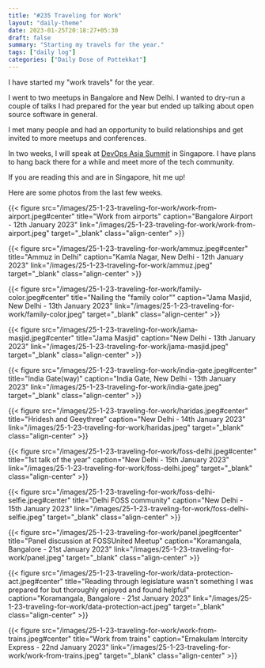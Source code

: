 ```yaml
---
title: "#235 Traveling for Work"
layout: "daily-theme"
date: 2023-01-25T20:18:27+05:30
draft: false
summary: "Starting my travels for the year."
tags: ["daily log"]
categories: ["Daily Dose of Pottekkat"]
---
```


I have started my "work travels" for the year.

I went to two meetups in Bangalore and New Delhi. I wanted to dry-run a couple of talks I had prepared for the year but ended up talking about open source software in general.

I met many people and had an opportunity to build relationships and get invited to more meetups and conferences.

In two weeks, I will speak at [DevOps Asia Summit](https://devopsasiasummit.com/) in Singapore. I have plans to hang back there for a while and meet more of the tech community.

If you are reading this and are in Singapore, hit me up!

Here are some photos from the last few weeks.

{{< figure src="/images/25-1-23-traveling-for-work/work-from-airport.jpeg#center" title="Work from airports" caption="Bangalore Airport - 12th January 2023" link="/images/25-1-23-traveling-for-work/work-from-airport.jpeg" target="_blank" class="align-center" >}}

{{< figure src="/images/25-1-23-traveling-for-work/ammuz.jpeg#center" title="Ammuz in Delhi" caption="Kamla Nagar, New Delhi - 12th January 2023" link="/images/25-1-23-traveling-for-work/ammuz.jpeg" target="_blank" class="align-center" >}}

{{< figure src="/images/25-1-23-traveling-for-work/family-color.jpeg#center" title="Nailing the \"family color\"" caption="Jama Masjid, New Delhi - 13th January 2023" link="/images/25-1-23-traveling-for-work/family-color.jpeg" target="_blank" class="align-center" >}}

{{< figure src="/images/25-1-23-traveling-for-work/jama-masjid.jpeg#center" title="Jama Masjid" caption="New Delhi - 13th January 2023" link="/images/25-1-23-traveling-for-work/jama-masjid.jpeg" target="_blank" class="align-center" >}}

{{< figure src="/images/25-1-23-traveling-for-work/india-gate.jpeg#center" title="India Gate(way)" caption="India Gate, New Delhi - 13th January 2023" link="/images/25-1-23-traveling-for-work/india-gate.jpeg" target="_blank" class="align-center" >}}

{{< figure src="/images/25-1-23-traveling-for-work/haridas.jpeg#center" title="Hridesh and Geeythree" caption="New Delhi - 14th January 2023" link="/images/25-1-23-traveling-for-work/haridas.jpeg" target="_blank" class="align-center" >}}

{{< figure src="/images/25-1-23-traveling-for-work/foss-delhi.jpeg#center" title="1st talk of the year" caption="New Delhi - 15th January 2023" link="/images/25-1-23-traveling-for-work/foss-delhi.jpeg" target="_blank" class="align-center" >}}

{{< figure src="/images/25-1-23-traveling-for-work/foss-delhi-selfie.jpeg#center" title="Delhi FOSS community" caption="New Delhi - 15th January 2023" link="/images/25-1-23-traveling-for-work/foss-delhi-selfie.jpeg" target="_blank" class="align-center" >}}

{{< figure src="/images/25-1-23-traveling-for-work/panel.jpeg#center" title="Panel discussion at FOSSUnited Meetup" caption="Koramangala, Bangalore - 21st January 2023" link="/images/25-1-23-traveling-for-work/panel.jpeg" target="_blank" class="align-center" >}}

{{< figure src="/images/25-1-23-traveling-for-work/data-protection-act.jpeg#center" title="Reading through legislature wasn't something I was prepared for but thoroughly enjoyed and found helpful" caption="Koramangala, Bangalore - 21st January 2023" link="/images/25-1-23-traveling-for-work/data-protection-act.jpeg" target="_blank" class="align-center" >}}

{{< figure src="/images/25-1-23-traveling-for-work/work-from-trains.jpeg#center" title="Work from trains" caption="Ernakulam Intercity Express - 22nd January 2023" link="/images/25-1-23-traveling-for-work/work-from-trains.jpeg" target="_blank" class="align-center" >}}
